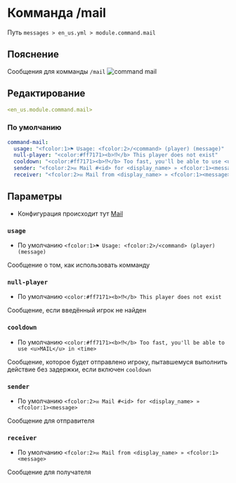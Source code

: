 # Комманда /mail
Путь `messages > en_us.yml > module.command.mail`

## Пояснение
Сообщения для комманды `/mail`
![command mail](/commandmail.png)

## Редактирование
```yaml
<en_us.module.command.mail>
```

### По умолчанию
```yaml
command-mail:
  usage: "<fcolor:1>⚑ Usage: <fcolor:2>/<command> (player) (message)"
  null-player: "<color:#ff7171><b>⁉</b> This player does not exist"
  cooldown: "<color:#ff7171><b>⁉</b> Too fast, you'll be able to use <u>MAIL</u> in <time>"
  sender: "<fcolor:2>✉ Mail #<id> for <display_name> » <fcolor:1><message>"
  receiver: "<fcolor:2>✉ Mail from <display_name> » <fcolor:1><message>"
```

## Параметры

- Конфигурация происходит тут [Mail](/ru/config/module/command/command-mail/)

### `usage`
- По умолчанию `<fcolor:1>⚑ Usage: <fcolor:2>/<command> (player) (message)`

Сообщение о том, как использовать комманду

### `null-player`
- По умолчанию `<color:#ff7171><b>⁉</b> This player does not exist`

Сообщение, если введённый игрок не найден

### `cooldown`
- По умолчанию `<color:#ff7171><b>⁉</b> Too fast, you'll be able to use <u>MAIL</u> in <time>`

Сообщение, которое будет отправлено игроку, пытавшемуся выполнить действие без задержки, если включен `cooldown`

### `sender`
- По умолчанию `<fcolor:2>✉ Mail #<id> for <display_name> » <fcolor:1><message>`

Сообщение для отправителя

### `receiver`
- По умолчанию `<fcolor:2>✉ Mail from <display_name> » <fcolor:1><message>`

Сообщение для получателя

